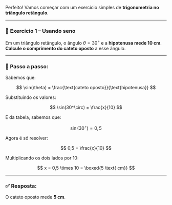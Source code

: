 Perfeito! Vamos começar com um exercício simples de **trigonometria no triângulo retângulo**.

---

### 🔢 **Exercício 1 – Usando seno**

Em um triângulo retângulo, o ângulo $\theta = 30^\circ$ e a **hipotenusa mede 10 cm**.
**Calcule o comprimento do cateto oposto** a esse ângulo.

---

### 📐 Passo a passo:

Sabemos que:

$$
\sin(\theta) = \frac{\text{cateto oposto}}{\text{hipotenusa}}
$$

Substituindo os valores:

$$
\sin(30^\circ) = \frac{x}{10}
$$

E da tabela, sabemos que:

$$
\sin(30^\circ) = 0,5
$$

Agora é só resolver:

$$
0,5 = \frac{x}{10}
$$

Multiplicando os dois lados por 10:

$$
x = 0,5 \times 10 = \boxed{5 \text{ cm}}
$$

---

### ✅ Resposta:

O cateto oposto mede **5 cm**.
